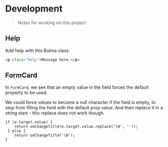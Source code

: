 # Development
> Notes for working on this project

## Help

Add help with this Bulma class:

```html
<p class="help">Message here.</p>
```

## FormCard

In `FormCard`, we see that an empty value in the field forces the default property to be used.

We could force values to become a null character if the field is empty, to stop from filling the field with the default prop value. And then replace it in a string start - this replace does not work though.

```
if (e.target.value) {
    return onChangeTitle(e.target.value.replace('\0', ''));
 } else {
    return onChangeTitle('\0');
}
```
